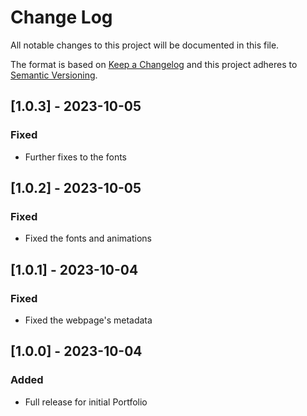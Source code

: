 # Change Log
All notable changes to this project will be documented in this file.

The format is based on [Keep a Changelog](http://keepachangelog.com/)
and this project adheres to [Semantic Versioning](http://semver.org/).

## [1.0.3] - 2023-10-05

### Fixed

- Further fixes to the fonts

## [1.0.2] - 2023-10-05

### Fixed

- Fixed the fonts and animations

## [1.0.1] - 2023-10-04

### Fixed

- Fixed the webpage's metadata

## [1.0.0] - 2023-10-04

### Added

- Full release for initial Portfolio